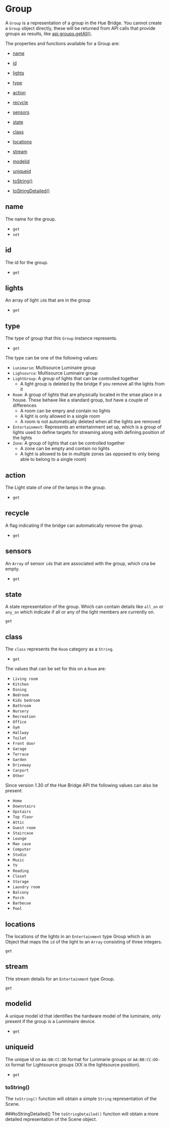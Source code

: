 # Group

A `Group` is a representation of a group in the Hue Bridge. You cannot create a `Group` object directly, these will
be returned from API calls that provide groups as results, like [api.groups.getAll()](./groups.md#getall).

The properties and functions available for a Group are:

* [name](#name)
* [id](#id)
* [lights](#lights)
* [type](#type)
* [action](#action)
* [recycle](#recycle)
* [sensors](#sensors)
* [state](#state)
* [class](#class)
* [locations](#locations)
* [stream](#stream)
* [modelid](#modelid)
* [uniqueid](#uniqueid)

* [toString()](#)
* [toStringDetailed()](#)


## name
The name for the group.

* `get`
* `set`


## id
The id for the group.

* `get`


## lights
An array of light `id`s that are in the group

* `get`


## type
The type of group that this `Group` instance represents.

* `get`

The type can be one of the following values:

* `Lunimarie`: Multisource Luminaire group
* `Lighsource`: Multisource Luminaire group
* `LightGroup`: A group of lights that can be controlled together
    * A light group is deleted by the bridge if you remove all the lights from it
* `Room`: A group of lights that are physically located in the smae place in a house. These behave like a standard group, but have a couple of differences
    * A room can be empry and contain no lights
    * A light is only allowed in a single room
    * A room is not automatically deleted when all the lights are removed
* `Entertainment`: Represents an entertainment set up, which is a group of lights used to define targets for streaming along with defining position of the lights
* `Zone`: A group of lights that can be controlled together
    * A zone can be empty and contain no lights
    * A light is allowed to be in multiple zones (as opposed to only being able to belong to a single room)


## action
The Light state of one of the lamps in the group.

* `get`


## recycle
A flag indicating if the bridge can automatically remove the group.

* `get` 


## sensors
An `Array` of sensor `id`s that are associated with the group, which cna be empty. 

* `get`


## state
A state representation of the group. Which can contain details like `all_on` or `any_on` which indicate if all or any of 
the light members are currently on.

`get`


## class
The `class` represents the `Room` category as a `String`.

* `get`

The values that can be set for this on a `Room` are:

* `Living room`
* `Kitchen`
* `Dining`
* `Bedroom`
* `Kids bedroom`
* `Bathroom`
* `Nursery`
* `Recreation`
* `Office`
* `Gym`
* `Hallway`
* `Toilet`
* `Front door`
* `Garage`
* `Terrace`
* `Garden`
* `Driveway`
* `Carport`
* `Other`

Since version 1.30 of the Hue Bridge API the following values can also be present:

* `Home`
* `Downstairs`
* `Upstairs`
* `Top floor`
* `Attic`
* `Guest room`
* `Staircase`
* `Lounge`
* `Man cave`
* `Computer`
* `Studio`
* `Music`
* `TV`
* `Reading`
* `Closet`
* `Storage`
* `Laundry room`
* `Balcony`
* `Porch`
* `Barbecue`
* `Pool`


## locations
The locations of the lights in an `Entertainment` type Group which is an Object that maps the `id` of the light to an
`Array` consisting of three integers.

`get`


## stream
THe stream details for an `Entertainment` type Group.

`get`


## modelid
A unique model id that identifies the hardware model of the luminaire, only present if the group is a Lunminaire device.

* `get`


## uniqueid
The unique id on `AA:BB:CC:DD` format for Lunimarie groups or `AA:BB:CC:DD-XX` format for Lightsource groups (XX is the lightsource position).

* `get`


### toString()
The `toString()` function will obtain a simple `String` representation of the Scene.


###toStringDetailed()
The `toStringDetailed()` function will obtain a more detailed representation of the Scene object.